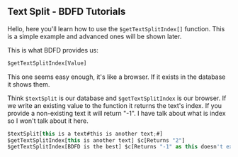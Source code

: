 ## Text Split - BDFD Tutorials

Hello, here you'll learn how to use the `$getTextSplitIndex[]` function. This is a simple example and advanced ones will be shown later.

This is what BDFD provides us:
```js
$getTextSplitIndex[Value]
```
This one seems easy enough, it's like a browser. If it exists in the database it shows them. 

Think `$textSplit` is our database and `$getTextSplitIndex` is our browser. If we write an existing value to the function it returns the text's index. If you provide a non-existing text it will return "-1". I have talk about what is index so I won't talk about it here. 
```js
$textSplit[this is a text#this is another text;#]
$getTextSplitIndex[this is another text] $c[Returns "2"]
$getTextSplitIndex[BDFD is the best] $c[Returns "-1" as this doesn't exist.]
```

